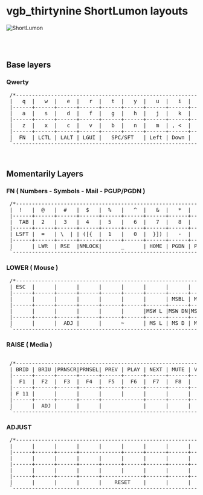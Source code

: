 # vgb_thirtynine ShortLumon layouts

![ShortLumon](vgb39.jpg)

<br/>
<br/>

## Base layers

### Qwerty
<pre>
 /*--------------------------------------------------------------------.
 |   q  |   w  |   e  |   r  |   t  |   y  |   u  |   i  |   o  |   p  |
 |------+------+------+------+------+------+------+------+------+------|
 |   a  |   s  |   d  |   f  |   g  |   h  |   j  |   k  |   l  | ;  : |
 |------+------+------+------+------+------+------+------+------+------|
 |   z  |   x  |   c  |   v  |   b  |   n  |   m  | , <  |  . > | Entr |
 |------+------+------+------+------+------+------+------+------+------|
 |  FN  | LCTL | LALT | LGUI |   SPC/SFT   | Left | Down |  Up  | Rght |
 `--------------------------------------------------------------------*/
</pre>

<br/>

## Momentarily Layers

 ### FN ( Numbers - Symbols - Mail - PGUP/PGDN )
<pre>
 /*--------------------------------------------------------------------.
 |  !   |  @   |  #   |  $   |  %   |   ^  |   &  |   *  |   (  |   )  |
 |------+------+------+------+------+------+------+------+------+------|
 |  TAB |  2   |  3   |  4   |  5   |   6  |   7  |   8  |   9  | '  " |
 |------+------+------+------+------+------+------+------+------+------|
 | LSFT |  =   | \  | | ([{  |  1   |   0  |  }]) |   -  |   +  | /  ? |
 |------+------+------+------+------+------+------+------+------+------|
 |      | LWR  | RSE  |NMLOCK|      _      | HOME | PGDN | PGUP | END  |
 `--------------------------------------------------------------------*/
</pre>
 ### LOWER ( Mouse )
<pre>
 /*--------------------------------------------------------------------.
 | ESC  |      |      |      |      |      |      |      |      |  DEL |
 |------+------+------+------+------+------+------+------+------+------|
 |      |      |      |      |      |      |      | MSBL | MSBR |      |
 |------+------+------+------+------+------+------+------+------+------|
 |      |      |      |      |      |      |MSW L |MSW DN|MSW UP|MSW R |
 |------+------+------+------+------+------+------+------+------+------|
 |      |      |  ADJ |      |      ~      | MS L | MS D | MS U | MS R |
 `--------------------------------------------------------------------*/
</pre>
 ### RAISE ( Media )
<pre> 
 /*--------------------------------------------------------------------.
 | BRID | BRIU |PRNSCR|PRNSEL| PREV | PLAY | NEXT | MUTE | VOL- | VOL+ |
 |------+------+------+------+------+------+------+------+------+------+
 |  F1  |  F2  |  F3  |  F4  |  F5  |  F6  |  F7  |  F8  |  F9  | F 10 |
 |------+------+------+------+------+------+------+------+------+------+
 | F 11 |      |      |      |      |      |      |      |      | F 12 |
 |------+------+------+------+-------------+------+------+------+------+
 |      |  ADJ |      |      |             |      |      |      |      |
 `--------------------------------------------------------------------*/
</pre>
 ### ADJUST
<pre>
 /*--------------------------------------------------------------------.
 |      |      |      |      |      |      |      |      |      |      |
 |------+------+------+-------------+------+------+------+------+------|
 |      |      |      |      |      |      |      |      |      |      |
 |------+------+------+------+------+------+------+------+------+------|
 |      |      |      |      |      |      |      |      |      |      |
 |------+------+------+------+-------------+------+------+------+------|
 |      |      |      |      |    RESET    |      |      |      |      |
 `--------------------------------------------------------------------*/
</pre>
